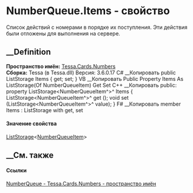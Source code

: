 # NumberQueue.Items - свойство
Список действий с номерами в порядке их поступления. Эти действия были
отложены для выполнения на сервере.
## __Definition
 **Пространство имён:** [Tessa.Cards.Numbers](N_Tessa_Cards_Numbers.htm)  
 **Сборка:** Tessa (в Tessa.dll) Версия: 3.6.0.17
C# __Копировать
     public ListStorage<NumberQueueItem> Items { get; set; }
VB __Копировать
     Public Property Items As ListStorage(Of NumberQueueItem)
    	Get
    	Set
C++ __Копировать
     public:
    property ListStorage<NumberQueueItem^>^ Items {
    	ListStorage<NumberQueueItem^>^ get ();
    	void set (ListStorage<NumberQueueItem^>^ value);
    }
F# __Копировать
     member Items : ListStorage<NumberQueueItem> with get, set
#### Значение свойства
[ListStorage](T_Tessa_Platform_Storage_ListStorage_1.htm)<[NumberQueueItem](T_Tessa_Cards_Numbers_NumberQueueItem.htm)>
##  __См. также
#### Ссылки
[NumberQueue - ](T_Tessa_Cards_Numbers_NumberQueue.htm)
[Tessa.Cards.Numbers - пространство имён](N_Tessa_Cards_Numbers.htm)
